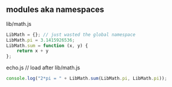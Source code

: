 ## modules aka namespaces

lib/math.js
```javascript
LibMath = {}; // just wasted the global namespace
LibMath.pi = 3.1415926536;
LibMath.sum = function (x, y) {
    return x + y
};
```

echo.js // load after lib/math.js
```javascript
console.log("2*pi = " + LibMath.sum(LibMath.pi, LibMath.pi));
```